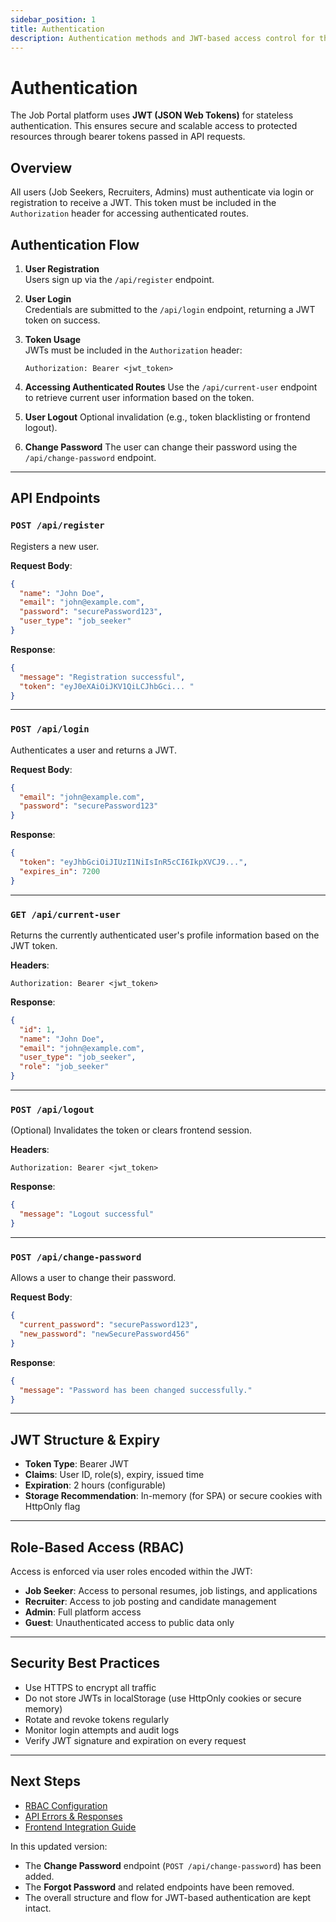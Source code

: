 ```yaml
---
sidebar_position: 1
title: Authentication
description: Authentication methods and JWT-based access control for the Job Portal platform
---
```


# Authentication

The Job Portal platform uses **JWT (JSON Web Tokens)** for stateless authentication. This ensures secure and scalable access to protected resources through bearer tokens passed in API requests.

## Overview

All users (Job Seekers, Recruiters, Admins) must authenticate via login or registration to receive a JWT. This token must be included in the `Authorization` header for accessing authenticated routes.

## Authentication Flow

1. **User Registration**  
   Users sign up via the `/api/register` endpoint.

2. **User Login**  
   Credentials are submitted to the `/api/login` endpoint, returning a JWT token on success.

3. **Token Usage**  
   JWTs must be included in the `Authorization` header:

   ```http
   Authorization: Bearer <jwt_token>
   ```

4. **Accessing Authenticated Routes**
   Use the `/api/current-user` endpoint to retrieve current user information based on the token.

5. **User Logout**
   Optional invalidation (e.g., token blacklisting or frontend logout).

6. **Change Password**
   The user can change their password using the `/api/change-password` endpoint.

---

## API Endpoints

### `POST /api/register`

Registers a new user.

**Request Body**:

```json
{
  "name": "John Doe",
  "email": "john@example.com",
  "password": "securePassword123",
  "user_type": "job_seeker"
}
```

**Response**:

```json
{
  "message": "Registration successful",
  "token": "eyJ0eXAiOiJKV1QiLCJhbGci... "
}
```

---

### `POST /api/login`

Authenticates a user and returns a JWT.

**Request Body**:

```json
{
  "email": "john@example.com",
  "password": "securePassword123"
}
```

**Response**:

```json
{
  "token": "eyJhbGciOiJIUzI1NiIsInR5cCI6IkpXVCJ9...",
  "expires_in": 7200
}
```

---

### `GET /api/current-user`

Returns the currently authenticated user's profile information based on the JWT token.

**Headers**:

```http
Authorization: Bearer <jwt_token>
```

**Response**:

```json
{
  "id": 1,
  "name": "John Doe",
  "email": "john@example.com",
  "user_type": "job_seeker",
  "role": "job_seeker"
}
```

---

### `POST /api/logout`

(Optional) Invalidates the token or clears frontend session.

**Headers**:

```http
Authorization: Bearer <jwt_token>
```

**Response**:

```json
{
  "message": "Logout successful"
}
```

---

### `POST /api/change-password`

Allows a user to change their password.

**Request Body**:

```json
{
  "current_password": "securePassword123",
  "new_password": "newSecurePassword456"
}
```

**Response**:

```json
{
  "message": "Password has been changed successfully."
}
```

---

## JWT Structure & Expiry

- **Token Type**: Bearer JWT
- **Claims**: User ID, role(s), expiry, issued time
- **Expiration**: 2 hours (configurable)
- **Storage Recommendation**: In-memory (for SPA) or secure cookies with HttpOnly flag

---

## Role-Based Access (RBAC)

Access is enforced via user roles encoded within the JWT:

- **Job Seeker**: Access to personal resumes, job listings, and applications
- **Recruiter**: Access to job posting and candidate management
- **Admin**: Full platform access
- **Guest**: Unauthenticated access to public data only

---

## Security Best Practices

- Use HTTPS to encrypt all traffic
- Do not store JWTs in localStorage (use HttpOnly cookies or secure memory)
- Rotate and revoke tokens regularly
- Monitor login attempts and audit logs
- Verify JWT signature and expiration on every request

---

## Next Steps

- [RBAC Configuration](./rbac.md)
- [API Errors & Responses](./errors.md)
- [Frontend Integration Guide](../03-guides/authentication-guide.mdx)

In this updated version:

- The **Change Password** endpoint (`POST /api/change-password`) has been added.
- The **Forgot Password** and related endpoints have been removed.
- The overall structure and flow for JWT-based authentication are kept intact.

```

```
